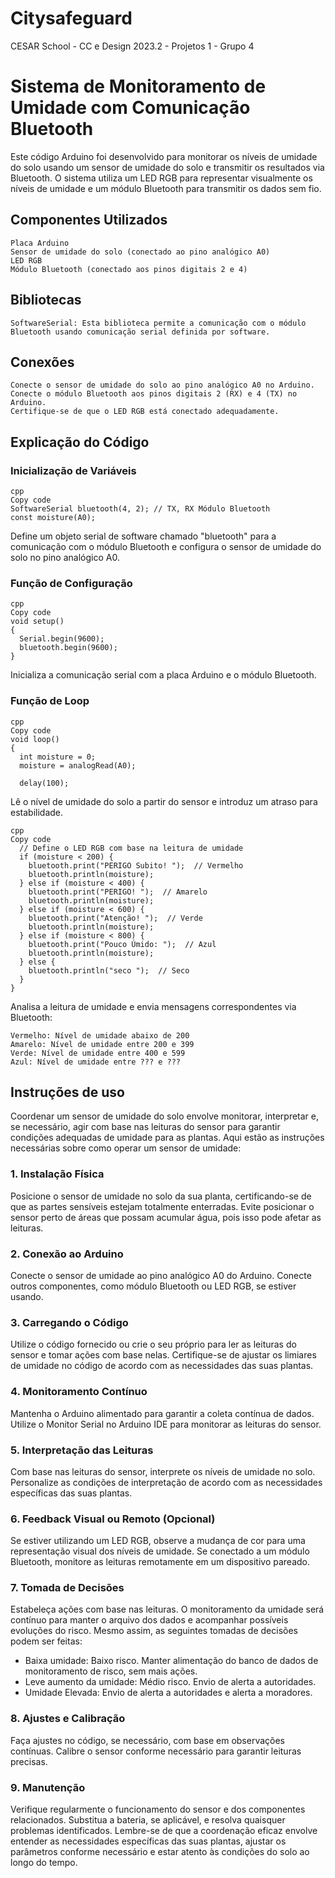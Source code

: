 # Citysafeguard

CESAR School - CC e Design 2023.2 - Projetos 1 - Grupo 4

# Sistema de Monitoramento de Umidade com Comunicação Bluetooth

Este código Arduino foi desenvolvido para monitorar os níveis de umidade do solo usando um sensor de umidade do solo e transmitir os resultados via Bluetooth. O sistema utiliza um LED RGB para representar visualmente os níveis de umidade e um módulo Bluetooth para transmitir os dados sem fio.

## Componentes Utilizados

    Placa Arduino
    Sensor de umidade do solo (conectado ao pino analógico A0)
    LED RGB
    Módulo Bluetooth (conectado aos pinos digitais 2 e 4)
  
## Bibliotecas

    SoftwareSerial: Esta biblioteca permite a comunicação com o módulo Bluetooth usando comunicação serial definida por software.

## Conexões

    Conecte o sensor de umidade do solo ao pino analógico A0 no Arduino.
    Conecte o módulo Bluetooth aos pinos digitais 2 (RX) e 4 (TX) no Arduino.
    Certifique-se de que o LED RGB está conectado adequadamente.

## Explicação do Código

### Inicialização de Variáveis

    cpp
    Copy code
    SoftwareSerial bluetooth(4, 2); // TX, RX Módulo Bluetooth
    const moisture(A0);
    
Define um objeto serial de software chamado "bluetooth" para a comunicação com o módulo Bluetooth e configura o sensor de umidade do solo no pino analógico A0.

### Função de Configuração

    cpp
    Copy code
    void setup()
    {
      Serial.begin(9600);
      bluetooth.begin(9600);
    }
    
Inicializa a comunicação serial com a placa Arduino e o módulo Bluetooth.

### Função de Loop

    cpp
    Copy code
    void loop()
    {
      int moisture = 0;
      moisture = analogRead(A0);
      
      delay(100);
      
Lê o nível de umidade do solo a partir do sensor e introduz um atraso para estabilidade.

    cpp
    Copy code
      // Define o LED RGB com base na leitura de umidade
      if (moisture < 200) {
        bluetooth.print("PERIGO Subito! ");  // Vermelho
        bluetooth.println(moisture);
      } else if (moisture < 400) {
        bluetooth.print("PERIGO! ");  // Amarelo
        bluetooth.println(moisture);
      } else if (moisture < 600) {
        bluetooth.print("Atenção! ");  // Verde
        bluetooth.println(moisture);
      } else if (moisture < 800) {
        bluetooth.print("Pouco Úmido: ");  // Azul
        bluetooth.println(moisture);
      } else {
        bluetooth.println("seco ");  // Seco
      }
    }
    
Analisa a leitura de umidade e envia mensagens correspondentes via Bluetooth:

    Vermelho: Nível de umidade abaixo de 200
    Amarelo: Nível de umidade entre 200 e 399
    Verde: Nível de umidade entre 400 e 599
    Azul: Nível de umidade entre ??? e ???
    
## Instruções de uso
Coordenar um sensor de umidade do solo envolve monitorar, interpretar e, se necessário, agir com base nas leituras do sensor para garantir condições adequadas de umidade para as plantas. Aqui estão as instruções necessárias sobre como operar um sensor de umidade:

### 1. Instalação Física
Posicione o sensor de umidade no solo da sua planta, certificando-se de que as partes sensíveis estejam totalmente enterradas.
Evite posicionar o sensor perto de áreas que possam acumular água, pois isso pode afetar as leituras.

### 2. Conexão ao Arduino
Conecte o sensor de umidade ao pino analógico A0 do Arduino.
Conecte outros componentes, como módulo Bluetooth ou LED RGB, se estiver usando.

### 3. Carregando o Código
Utilize o código fornecido ou crie o seu próprio para ler as leituras do sensor e tomar ações com base nelas.
Certifique-se de ajustar os limiares de umidade no código de acordo com as necessidades das suas plantas.

### 4. Monitoramento Contínuo
Mantenha o Arduino alimentado para garantir a coleta contínua de dados.
Utilize o Monitor Serial no Arduino IDE para monitorar as leituras do sensor.

### 5. Interpretação das Leituras
Com base nas leituras do sensor, interprete os níveis de umidade no solo.
Personalize as condições de interpretação de acordo com as necessidades específicas das suas plantas.

### 6. Feedback Visual ou Remoto (Opcional)
Se estiver utilizando um LED RGB, observe a mudança de cor para uma representação visual dos níveis de umidade.
Se conectado a um módulo Bluetooth, monitore as leituras remotamente em um dispositivo pareado.

### 7. Tomada de Decisões
Estabeleça ações com base nas leituras. O monitoramento da umidade será contínuo para manter o arquivo dos dados e acompanhar possíveis evoluções do risco. Mesmo assim, as seguintes tomadas de decisões podem ser feitas: 
- Baixa umidade: Baixo risco. Manter alimentação do banco de dados de monitoramento de risco, sem mais ações. 
- Leve aumento da umidade: Médio risco. Envio de alerta a autoridades.
- Umidade Elevada: Envio de alerta a autoridades e alerta a moradores.

### 8. Ajustes e Calibração
Faça ajustes no código, se necessário, com base em observações contínuas.
Calibre o sensor conforme necessário para garantir leituras precisas.

### 9. Manutenção
Verifique regularmente o funcionamento do sensor e dos componentes relacionados.
Substitua a bateria, se aplicável, e resolva quaisquer problemas identificados.
Lembre-se de que a coordenação eficaz envolve entender as necessidades específicas das suas plantas, ajustar os parâmetros conforme necessário e estar atento às condições do solo ao longo do tempo.
